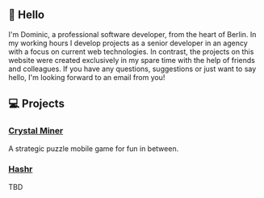## 👋 Hello

I'm Dominic, a professional software developer, from the heart of Berlin. In my working hours I develop projects as a senior developer in an agency with a focus on current web technologies. In contrast, the projects on this website were created exclusively in my spare time with the help of friends and colleagues. If you have any questions, suggestions or just want to say hello, I'm looking forward to an email from you!

## 💻 Projects

### [Crystal Miner](/crystalminer/)

A strategic puzzle mobile game for fun in between.

### [Hashr](/hashr/)

TBD
